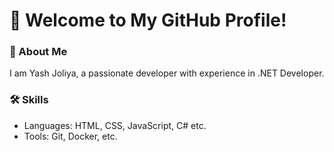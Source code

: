 # 👋 Welcome to My GitHub Profile!

### 🚀 About Me
I am Yash Joliya, a passionate developer with experience in .NET Developer.

### 🛠️ Skills
- Languages: HTML, CSS, JavaScript, C#  etc.
- Tools: Git, Docker, etc.
